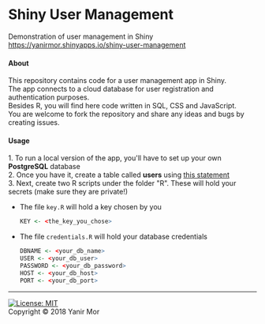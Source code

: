 # Shiny User Management
Demonstration of user management in Shiny  
<a href = "https://yanirmor.shinyapps.io/shiny-user-management">
https://yanirmor.shinyapps.io/shiny-user-management</a>

#### About
This repository contains code for a user management app in Shiny.  
The app connects to a cloud database for user registration and authentication purposes.  
Besides R, you will find here code written in SQL, CSS and JavaScript.  
You are welcome to fork the repository and share any ideas and bugs by creating issues.

#### Usage
1\. To run a local version of the app, you'll have to set up your own **PostgreSQL** database  
2\. Once you have it, create a table called **users** using 
<a href = "https://github.com/yanirmor/shiny-user-management/blob/master/SQL/create_users_table.sql">
this statement</a>    
3\. Next, create two R scripts under the folder "R". These will hold your secrets (make sure they are private!)    

* The file `key.R` will hold a key chosen by you
	```R
	KEY <- <the_key_you_chose>
	```
    
* The file `credentials.R` will hold your database credentials
	```R
	DBNAME <- <your_db_name>
	USER <- <your_db_user>
	PASSWORD <- <your_db_password>
	HOST <- <your_db_host>
	PORT <- <your_db_port>
	```
	
---
[![License: MIT](https://img.shields.io/badge/License-MIT-blue.svg)](https://opensource.org/licenses/MIT)  
Copyright © 2018 Yanir Mor
